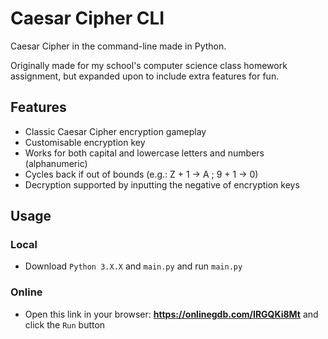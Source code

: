 # Caesar Cipher CLI
Caesar Cipher in the command-line made in Python.

Originally made for my school's computer science class homework assignment, but expanded upon to include extra features for fun.

## Features
- Classic Caesar Cipher encryption gameplay
- Customisable encryption key
- Works for both capital and lowercase letters and numbers (alphanumeric)
- Cycles back if out of bounds (e.g.: Z + 1 -> A ; 9 + 1 -> 0)
- Decryption supported by inputting the negative of encryption keys

## Usage
### Local
- Download `Python 3.X.X` and `main.py` and run `main.py`

### Online
- Open this link in your browser: **https://onlinegdb.com/IRGQKi8Mt** and click the `Run` button
